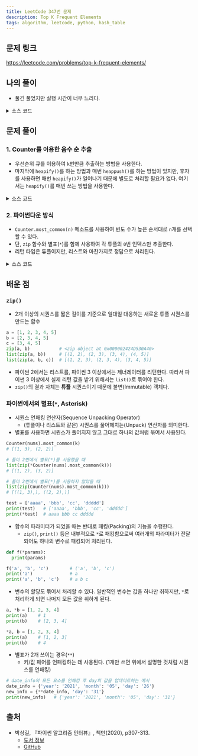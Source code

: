 ```yaml
---
title: LeetCode 347번 문제
description: Top K Frequent Elements
tags: algorithm, leetcode, python, hash_table
---
```


## 문제 링크

https://leetcode.com/problems/top-k-frequent-elements/

## 나의 풀이

- 풀긴 풀었지만 실행 시간이 너무 느리다.

<details>
<summary>소스 코드</summary>
<div markdown="1">

```python
from typing import List
from collections import defaultdict


class Solution:
    def my_solution(self, nums: List[int], k: int) -> List[int]:
        counts = defaultdict(int)
        result = []

        for num in nums:
            counts[num] += 1
        for _ in range(k):
            max_key = max(counts, key=lambda x: counts[x])
            counts.pop(max_key)
            result.append(max_key)

        return result
```

</div>
</details>

## 문제 풀이

### 1. Counter를 이용한 음수 순 추출

- 우선순위 큐를 이용하여 `k`번만큼 추출하는 방법을 사용한다.
- 마지막에 `heapify()`를 하는 방법과 매번 `heappush()`를 하는 방법이 있지만, 후자를 사용하면 매번 `heapify()`가 일어나기 때문에 별도로 처리할 필요가 없다. 여기서는 `heapify()`를 매번 쓰는 방법을 사용한다.

<details>
<summary>소스 코드</summary>
<div markdown="1">

```python
from typing import List
from collections import Counter
import heapq


class Solution:
    def solution1(self, nums: List[int], k: int) -> List[int]:
        freqs = Counter(nums)
        freqs_heap = []

        for f in freqs:
            # 키/값을 바꿔서 힙에 추가하며, 값을 음수로 저장함으로써
            # 최소 힙으로도 가장 빈도 수가 높은 값을 추출할 수 있음
            heapq.heappush(freqs_heap, (-freqs[f], f))

        topk = list()
        # k번 만큼 추출하며, 최소 힙이므로 가장 작은 음수 순으로 추출
        for _ in range(k):
            topk.append(heapq.heappop(freqs_heap)[1])

        return topk
```

</div>
</details>

### 2. 파이썬다운 방식

- `Counter.most_common(n)` 메소드를 사용하여 빈도 수가 높은 순서대로 `n`개를 선택할 수 있다.
- 단, `zip` 함수와 별표(`*`)를 함께 사용하여 각 튜플의 `0`번 인덱스만 추출한다.
- 리턴 타입은 튜플이지만, 리스트와 마찬가지로 정답으로 처리된다.

<details>
<summary>소스 코드</summary>
<div markdown="1">

```python
from typing import List


class Solution:
    def solution2(self, nums: List[int], k: int) -> List[int]:
        return list(zip(*Counter(nums).most_common(k)))[0]
```

</div>
</details>

## 배운 점

### `zip()`
- 2개 이상의 시퀀스를 짧은 길이를 기준으로 일대일 대응하는 새로운 튜플 시퀀스를 만드는 함수
```python
a = [1, 2, 3, 4, 5]
b = [2, 3, 4, 5]
c = [3, 4, 5]
zip(a, b)           # <zip object at 0x000002424D530A40>
list(zip(a, b))     # [(1, 2), (2, 3), (3, 4), (4, 5)]
list(zip(a, b, c))  # [(1, 2, 3), (2, 3, 4), (3, 4, 5)]
```
- 파이썬 2에서는 리스트를, 파이썬 3 이상에서는 제너레이터를 리턴한다. 따라서 파이썬 3 이상에서 실제 리턴 값을 받기 위해서는 `list()`로 묶어야 한다.
- `zip()`의 결과 자체는 **튜플** 시퀀스이기 때문에 불변(Immutable) 객체다.
  
### 파이썬에서의 별표(`*`, Asterisk)
- 시퀀스 언패킹 연산자(Sequence Unpacking Operator)
  - (튜플이나 리스트와 같은) 시퀀스를 풀어헤치는(Unpack) 연산자를 의미한다.
- 별표를 사용하면 시퀀스가 풀어지지 않고 그대로 하나의 값처럼 묶여서 사용된다.
```python
Counter(nums).most_common(k)
# [(1, 3), (2, 2)]

# 풀이 2번에서 별표(*)를 사용했을 때
list(zip(*Counter(nums).most_common(k)))
# [(1, 2), (3, 2)]

# 풀이 2번에서 별표(*)를 사용하지 않았을 때
list(zip(Counter(nums).most_common(k)))
# [((1, 3),), ((2, 2),)]
```
```python
test = ['aaaa', 'bbb', 'cc', 'ddddd']
print(test)   # ['aaaa', 'bbb', 'cc', 'ddddd']
print(*test)  # aaaa bbb cc ddddd
```
- 함수의 파라미터가 되었을 때는 반대로 패킹(Packing)의 기능을 수행한다.
  - `zip()`, `print()` 등은 내부적으로 `*`로 패킹함으로써 여러개의 파라미터가 전달되어도 하나의 변수로 패킹되어 처리된다.
```python
def f(*params):
  print(params)

f('a', 'b', 'c')        # ('a', 'b', 'c')
print('a')              # a
print('a', 'b', 'c')    # a b c
```
- 변수의 할당도 묶어서 처리할 수 있다. 일반적인 변수는 값을 하나만 취하지만, `*`로 처리하게 되면 나머지 모든 값을 취하게 된다.
```python
a, *b = [1, 2, 3, 4]
print(a)    # 1
print(b)    # [2, 3, 4]

*a, b = [1, 2, 3, 4]
print(a)    # [1, 2, 3]
print(b)    # 4
```
- 별표가 2개 쓰이는 경우(`**`)
  - 키/값 페어를 언패킹하는 데 사용된다. (1개만 쓰면 위에서 설명한 것처럼 시퀀스를 언패킹)
```python
# date_info의 모든 요소를 언패킹 후 day의 값을 업데이트하는 예시
date_info = {'year': '2021', 'month': '05', 'day': '26'}
new_info = {**date_info, 'day': '31'}
print(new_info)   # {'year': '2021', 'month': '05', 'day': '31'}
```

## 출처

- 박상길, 『파이썬 알고리즘 인터뷰』, 책만(2020), p307-313.
  - [도서 정보](https://www.onlybook.co.kr/entry/algorithm-interview)
  - [GitHub](https://github.com/onlybooks/algorithm-interview)
